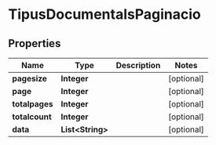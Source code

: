 # TipusDocumentalsPaginacio

## Properties
Name | Type | Description | Notes
------------ | ------------- | ------------- | -------------
**pagesize** | **Integer** |  |  [optional]
**page** | **Integer** |  |  [optional]
**totalpages** | **Integer** |  |  [optional]
**totalcount** | **Integer** |  |  [optional]
**data** | **List&lt;String&gt;** |  |  [optional]
